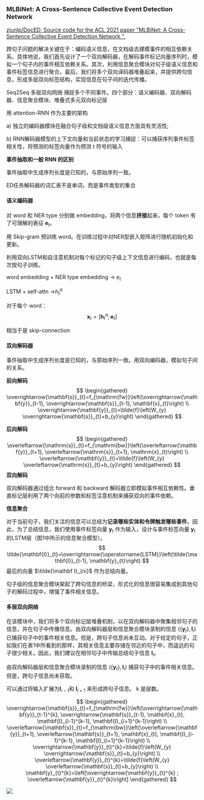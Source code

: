 ### MLBiNet: A Cross-Sentence Collective Event Detection Network

[zjunlp/DocED: Source code for the ACL 2021 paper "MLBiNet: A Cross-Sentence Collective Event Detection Network ".](https://github.com/zjunlp/DocED)

跨句子问题的解决关键在于：编码语义信息，在文档级去建模事件的相互依赖关系。具体地说，我们首先设计了一个双向解码器，在解码事件标记向量序列时，模拟一个句子内的事件相互依赖关系。其次，利用信息聚合模块对句子级语义信息和事件标签信息进行聚合。最后，我们将多个双向译码器堆叠起来，并提供跨句信息，形成多层双向标签结构，实现信息在句子间的迭代传播。

Seq2Seq 多层双向网络 捕捉多个不同事件。四个部分：语义编码器、双向解码器、信息聚合模块、堆叠式多元双向标记层

用 attention-RNN 作为主要的架构

a) 独立的编码器模块在融合句子级和文档级语义信息方面具有灵活性;

b) RNN解码器模型的上下文向量和当前状态的学习捕捉：可以捕获序列事件标签相关性，将预测的标签向量作为预测 t 符号的输入

**事件抽取和一般 RNN 的区别**

事件抽取中生成序列长度是已知的，与原始序列一致。

ED任务解码器的词汇表不是单词，而是事件类型的集合

#### 语义编码器

对 word 和 NER type 分别做 embedding，将两个信息**拼接**起来，每个 token 有了可理解的表征 $\mathbf e_t$。

用 Skip-gram 预训练 word。在训练过程中对NER型嵌入矩阵进行随机初始化和更新。

利用双向LSTM和自注意机制对每个标记的句子级上下文信息进行编码，也就是每次按句子训练。

word embedding + NER type embedding -> $e_t$

LSTM + self-attn  ->$h_t^a$

对于每个 word：
$$
\mathbf x_t = [\mathbf h_t^a; \mathbf e_t]
$$

相当于是 skip-connection

#### 双向解码器

事件抽取中生成序列长度是已知的，与原始序列一致。用双向编码器，模拟句子间的关系。

**前向解码**
$$
\begin{gathered}
\overrightarrow{\mathbf{s}}_{t}=f_{\mathrm{fw}}\left(\overrightarrow{\mathbf{y}}_{t-1}, \overrightarrow{\mathbf{s}}_{t-1}, \mathbf{x}_{t}\right) \\
\overrightarrow{\mathbf{y}}_{t}=\tilde{f}\left(W_{y} \overrightarrow{\mathbf{s}}_{t}+b_{y}\right)
\end{gathered}
$$


**后向解码**
$$
\begin{gathered}
\overleftarrow{\mathrm{s}}_{t}=f_{\mathrm{bw}}\left(\overleftarrow{\mathbf{y}}_{t+1}, \overleftarrow{\mathrm{s}}_{t+1}, \mathrm{x}_{t}\right) \\
\overleftarrow{\mathbf{y}}_{t}=\tilde{f}\left(W_{y} \overleftarrow{\mathrm{s}}_{t}+b_{y}\right)
\end{gathered}
$$
**双向解码**

双向解码器通过组合 forward 和 backward 解码器立即模拟事件相互依赖性。垂直标记层利用了两个向前的参数和标签注意机制来捕获双向的事件依赖。

**信息聚合**

对于当前句子，我们关注的信息可以总结为**记录哪些实体和令牌触发哪些事件**。因此，为了总结信息，我们使用事件标签向量 $\mathbf y_t$ 作为输入，设计与事件标签向量 $\mathbf y_t$ 的LSTM层（图1中所示的信息聚合模型）。
$$
\tilde{\mathbf{I}}_{t}=\overrightarrow{\operatorname{LSTM}}\left(\tilde{\mathbf{I}}_{t-1}, \mathbf{y}_{t}\right)
$$
最后的向量 $\tilde{\mathbf I}_{ni}$ 作为总结向量。

句子级的信息聚合模块架起了跨句信息的桥梁，形式化的信息很容易集成到其他句子的解码过程中，增强了事件相关信息。

#### 多层双向网络

在该模块中，我们将多个双向标记层堆叠机制，以在双向解码器中聚集相邻句子的信息，并在句子中传播信息。由双向解码器层和信息聚合模块录制的信息 $(\{\mathbf y_t \}, \mathbf I_i)$ 已捕获句子中的事件相关信息。但是，跨句子信息尚未互动。对于给定的句子，正如我们在表1中所看到的那样，其相关信息主要存储在邻近的句子中，而遥远的句子很少相关。因此，我们建议在相邻句子中传输总结句子信息 $\mathbf I_i$。

由双向解码器层和信息聚合模块录制的信息 $(\{\mathbf y_t \}, \mathbf I_i)$ 捕获句子中的事件相关信息。但是，跨句子信息尚未获取。



可以通过将输入扩展为$\mathbf I_{i-1}$和 $\mathbf I_{i+1}$ 来形成跨句子信息。 k 是层数。


$$
\begin{gathered}
\overrightarrow{\mathbf{s}}_{t}=f_{\mathrm{fw}}\left(\overrightarrow{\mathbf{y}}_{t-1}^{k}, \overrightarrow{\mathbf{s}}_{t-1}, \mathbf{x}_{t}, \mathbf{I}_{i-1}^{k-1}, \mathbf{I}_{i+1}^{k-1}\right) \\
\overleftarrow{\mathbf{s}}_{t}=f_{\mathrm{bw}}\left(\overleftarrow{\mathbf{y}}_{t+1}, \overleftarrow{\mathbf{s}}_{t+1}, \mathbf{x}_{t}, \mathbf{I}_{i-1}^{k-1}, \mathbf{I}_{i+1}^{k-1}\right) \\
\overrightarrow{\mathbf{y}}_{t}^{k}=\tilde{f}\left(W_{y} \overrightarrow{\mathbf{s}}_{t}+b_{y}\right) \\
\overleftarrow{\mathbf{y}}_{t}^{k}=\tilde{f}\left(W_{y} \overleftarrow{\mathbf{s}}_{t}+b_{y}\right) \\
\mathbf{y}_{t}^{k}=\left[\overrightarrow{\mathbf{y}}_{t}^{k} ; \overleftarrow{\mathbf{y}}_{t}^{k}\right]
\end{gathered}
$$

![](..\img\_20211125185557.png)